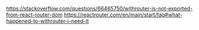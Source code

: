 https://stackoverflow.com/questions/66465750/withrouter-is-not-exported-from-react-router-dom
https://reactrouter.com/en/main/start/faq#what-happened-to-withrouter-i-need-it
